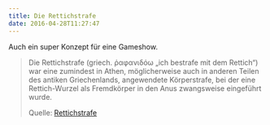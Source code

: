 ```yaml
---
title: Die Rettichstrafe
date: 2016-04-28T11:27:47
---
```


Auch ein super Konzept für eine Gameshow.


> Die Rettichstrafe (griech. ῥαφανιδόω „ich bestrafe mit dem Rettich“) war
> eine zumindest in Athen, möglicherweise auch in anderen Teilen des
> antiken Griechenlands, angewendete Körperstrafe, bei der eine
> Rettich-Wurzel als Fremdkörper in den Anus zwangsweise eingeführt wurde.
> 
> Quelle: [Rettichstrafe](https://de.wikipedia.org/wiki/Rettichstrafe)
